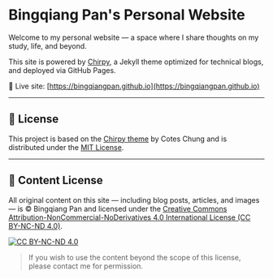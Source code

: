 # Bingqiang Pan's Personal Website

Welcome to my personal website — a space where I share thoughts on my study, life, and beyond.

This site is powered by [Chirpy](https://github.com/cotes2020/jekyll-theme-chirpy), a Jekyll theme optimized for technical blogs, and deployed via GitHub Pages.

🔗 Live site: [https://bingqiangpan.github.io](https://bingqiangpan.github.io)

---

## 📄 License

This project is based on the [Chirpy theme](https://github.com/cotes2020/jekyll-theme-chirpy) by Cotes Chung and is distributed under the [MIT License](./LICENSE).

---

## 📄 Content License

All original content on this site — including blog posts, articles, and images — is © Bingqiang Pan and licensed under the [Creative Commons Attribution-NonCommercial-NoDerivatives 4.0 International License (CC BY-NC-ND 4.0)](https://creativecommons.org/licenses/by-nc-nd/4.0/).

[![CC BY-NC-ND 4.0](https://licensebuttons.net/l/by-nc-nd/4.0/88x31.png)](https://creativecommons.org/licenses/by-nc-nd/4.0/)

> If you wish to use the content beyond the scope of this license, please contact me for permission.

